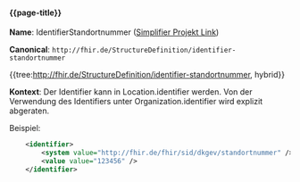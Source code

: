 #### {{page-title}}

**Name**: IdentifierStandortnummer ([Simplifier Projekt Link](https://simplifier.net/resolve?canonical=http://fhir.de/StructureDefinition/identifier-standortnummer&scope=de.basisprofil.r4@1.5.3))

**Canonical**: `http://fhir.de/StructureDefinition/identifier-standortnummer`

{{tree:http://fhir.de/StructureDefinition/identifier-standortnummer, hybrid}}

**Kontext**: Der Identifier kann in Location.identifier werden. Von der Verwendung des Identifiers unter Organization.identifier wird explizit abgeraten.

Beispiel:

```xml
    <identifier>
        <system value="http://fhir.de/fhir/sid/dkgev/standortnummer" />
        <value value="123456" />
    </identifier>
```